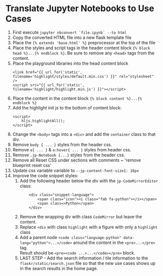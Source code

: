 # Translate Jupyter Notebooks to Use Cases

1. First execute ```jupyter nbconvert `file.ipynb` --to html```
1. Copy the converted HTML file into a new flask template file
1. Place the `{% extends 'base.html' %}` preprocessor at the top of the file
1. Place the styles and script tags in the header content block `{% block head %}...{% endblock %}`. Be sure to remove any `<head>` tags from the content.
1. Place the playground libraries into the head content block
    ```<!-- Load in the highlight js -->
    <link href="{{ url_for('static', filename='highlight/styles/default.min.css') }}" rel="stylesheet" />
    <script src="{{ url_for('static', filename='highlight/highlight.min.js') }}"></script>
    ```
1. Place the content in the content block `{% block content %}...{% endblock %}`
1. Add the highlight init js to the bottom of content block:
    ```
    <script>
        hljs.highlightAll();
    </script>
    ```
1. Change the `<body>` tags into a `<div>` and add the `container` class to that div.
1. Remove `body { ... }` styles from the header css.
1. Remove `a{ ... }` & `a:hover{ ... }` styles from header css.
1. Remove `.jp-Notebook {...}` styles from the header css.
1. Remove all Reset CSS under sections with comments ~ 'remove blueprint reset css'
1. Update css variable variable to `--jp-content-font-size1: 16px`
1. Improve the code snippet styles:
    1. Add the following header below the div with the ```jp-CodeMirrorEditor``` class:
        ```
            <div class="snippet-language">
                <span class="icon"><i class="fab fa-python"></i></span>
                <span class=>Python</span>
            </div>
        ```
    1. Remove the wrapping div with class `CodeMirror` but leave the content.
    1. Replace `<div` with class `highlight` with a figure with only a `highlight` class
    1. Add a parent node `<code class="language-python" data-lang="python">...</code>` around the content in the `<pre>...</pre>` tag.  
    Result should be `<pre><code ...>...</code></pre>` block.
    1. LAST STEP - Add the search information / tile information to the `flaskr/static/search.json` file so that the new use cases shows up in the search results in the home page.